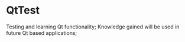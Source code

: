 # QtTest
Testing and learning Qt functionality; Knowledge gained will be used in future Qt based applications;
